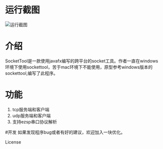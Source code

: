 # 运行截图
![运行截图](https://repository-images.githubusercontent.com/309666517/2b9d3d80-1e0f-11eb-89e9-eede3e1fc618)

# 介绍
SocketTool是一款使用javafx编写的跨平台的socket工具。作者一直在windows环境下使用sockettool，苦于mac环境下不能使用，原型参考windows版本的sockettool,编写了此程序。

# 功能

1. tcp服务端和客户端
2. udp服务端和客户端
3. 支持ezsp串口协议解析

#开发
如果发现程序bug或者有好的建议，欢迎加入一块优化。

License
